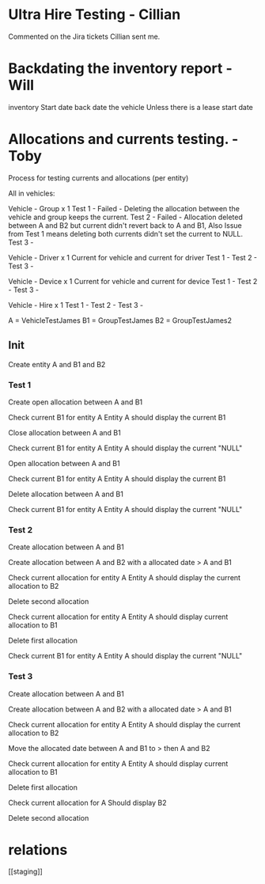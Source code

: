 
# Ultra Hire Testing - Cillian

Commented on the Jira tickets Cillian sent me.
# Backdating the inventory report - Will

inventory 
Start date back date the vehicle
Unless there is a lease start date

# Allocations and currents testing. - Toby

Process for testing currents and allocations (per entity)

All in vehicles: 

Vehicle - Group x 1
	Test 1 - Failed - Deleting the allocation between the vehicle and group  keeps the current.
	Test 2 - Failed - Allocation deleted between A and B2 but current didn't revert back to A and B1, Also Issue from Test 1 means deleting both currents didn't set the current to NULL.
	Test 3 -

Vehicle - Driver x 1
	Current for vehicle and current for driver
	Test 1 -
	Test 2 - 
	Test 3 -

Vehicle - Device x 1 
	Current for vehicle and current for device
	Test 1 -
	Test 2 - 
	Test 3 -

Vehicle - Hire x 1
	Test 1 -
	Test 2 - 
	Test 3 -

A = VehicleTestJames
B1 = GroupTestJames
B2 = GroupTestJames2
## Init

Create entity A and B1 and B2

### Test 1

Create open allocation between A and B1

Check current B1 for entity A
	Entity A should display the current B1

Close allocation between A and B1

Check current B1 for entity A
	Entity A should display the current "NULL"

Open allocation between A and B1

Check current B1 for entity A
	Entity A should display the current B1

Delete allocation between A and B1

Check current B1 for entity A
	Entity A should display the current "NULL"

### Test 2

Create allocation between A and B1

Create allocation between A and B2 with a allocated date > A and B1

Check current allocation for entity A
	Entity A should display the current allocation to B2

Delete second allocation

Check current allocation for entity A
	Entity A should display current allocation to B1

Delete first allocation

Check current B1 for entity A
	Entity A should display the current "NULL"

### Test 3

Create allocation between A and B1

Create allocation between A and B2 with a allocated date > A and B1

Check current allocation for entity A
	Entity A should display the current allocation to B2

Move the allocated date between A and B1 to > then A and B2

Check current allocation for entity A
	Entity A should display current allocation to B1

Delete first allocation 

Check current allocation for A
	Should display B2

Delete second allocation

# relations
[[staging]]
